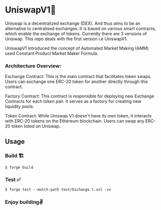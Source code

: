 # UniswapV1🦄

Uniswap is a decentralized exchange (DEX). And thus aims to be an alternative to centralised exchanges. It is based on various smart contracts, which enable the exchange of tokens. Currently there are 3 versions of Uniswap. This repo deals with the first version i.e UniswapV1.

UniswapV1 introduced the concept of Automated Market Making (AMM) used Constant Product Market Maker Formula.

### Architecture Overview:

Exchange Contract: This is the main contract that facilitates token swaps. Users can exchange one ERC-20 token for another directly through this contract.

Factory Contract: This contract is responsible for deploying new Exchange Contracts for each token pair. It serves as a factory for creating new liquidity pools.

Token Contract: While Uniswap V1 doesn't have its own token, it interacts with ERC-20 tokens on the Ethereum blockchain. Users can swap any ERC-20 token listed on Uniswap.

## Usage

### Build 🏗️

```shell
$ forge build
```

### Test ✅

```shell
$ forge test --match-path test/Exchange.t.sol -vv
```

### Enjoy building✌️

